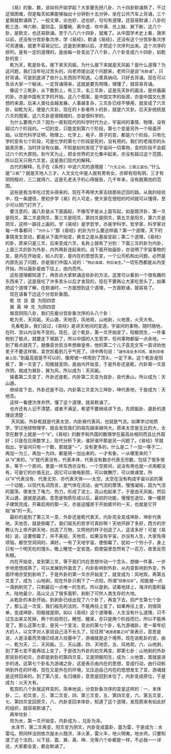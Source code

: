 &emsp;《易》的象、数，该如何开始学起？大家要先把八卦、六十四卦默诵熟了，不过这很困难，但是每天如果能够抽出十分钟到十五分钟，坐在公共汽车上背诵，三个星期就默诵熟了。一般文章，论也好，述也好，句句有道理，还容易默诵；八卦的乾三连、坤六断、震仰盂、艮覆碗、离中虚、坎中满、兑上缺、巽下断，这八个卦，是韵文，也还易默诵。至于八八六十四卦，就难了。从中国学术史上看，唐宋以前，还没有分宫卦象次序，学《易经》，默诵《易经》，还没有这个分宫卦象次序可资遵循，就更不容易记忆。还是到宋朝以后，才把这个次序列出来。这个次序的排列，是有一定的道理的，是由每一卦变出了八个卦，八个卦变成六十四卦，如乾卦的变：<br>&emsp;乾为天，乾是卦名，接下来天风姤，为什么接下来就是天风姤？是什么道理？为这问题，我们当年吃过苦头的，向老师提出这个问题来，老师只是说“``先默诵``”，只好背诵，可是到底讲了些什么东西则不知道。心里真纳闷，只好去背诵。现在可以告诉大家一个秘诀，一定背诵得来，这就是要先明理，理懂了，就容易背诵。<br>&emsp;像这个三乾卦，从下数到上，有三爻，名三爻卦，这是先天卦的画法，是伏羲画的卦，亦是中国有文字的开始。这八个图案，是中国文字的始源，亦是中国文化思想的来源。后来人类社会越发展，人事越复杂，三爻卦已经不够用，就变成了六爻卦，如乾为天，便是六爻卦。现在的卜卦者所卜的卦，就是六爻卦。后天卦统统是六爻的图案，这六爻卦是很精细的，亦是很科学的。<br>&emsp;为什么要用六爻？因为一直到现代的科学时代为止，宇宙间的事情、物理，没有超过六个阶段的。一切的变，只能变到第六个阶段，第七个变是另外一个局面开始。以现代科学证明，物理上、化学上、电子、原子的变，都是六个阶段，只有化学的变有七个阶段，可是化学的第七个阶段是死的，没有用的。我们的老祖宗的头脑真厉害，当时并没有仪器，不知是如何发现了宇宙间一切事物，变的阶段不会超过六个的大原则。到今天为止，把全世界的文化集中起来，亦没有超过这个范围，所以后天只用六爻变，这是我们现代的解释。<br>&emsp;古代的解释，孔子在《系传》中说六爻的道理是：“``六爻之动，三极之道也。``”什么是“``三极``”？就是天地人三才。人文文化中是人就有男有女，亦即有阳有阴，三才有阴阳相对，三二就得六，这是孔老夫子的心得报告，几千年来，没有脱离他的范围。<br>&emsp;这些是我当年吃过苦头得来的，现在不再带大家去绕那些迂回的路。从我的经验中，找一条捷径，使初步学《易》的人可走，使大家在很短的时间就可以懂得，至少可以把门打开了。<br>&emsp;要注意的，画八卦是从下面画起，不像写字是从上面写起，如是既济卦，第一爻是阳爻，第二爻是阴爻，第三爻是阳爻，第四爻是阴爻，第五爻是阳爻，第六爻是阴爻，这样一路往上画的。学《易经》是学哲学，亦是学科学。哲学家、科学家对每一件事都问：“``为什么？``”那《易经》的卦为什么要这样画？第一个道理，天下的事情发生变动，都是从下面开始变，换言之是从基层变起；第二个道理，《易经》的卦，原来只是三爻，后来变成六爻，名称上就有了分别：下面三爻的卦为内卦，上面三爻的卦为外卦，内外两卦连起来的。自下面开始画卦，亦说明了宇宙事物的变，是内在开始变，如人的变，是内在的思想先变，一个公司机构出问题，必然是内部先出了问题，亦是我们中国人说的：“``物必自腐，然后虫生。``”一切东西都是从内变开始，所以画卦是由下往上，由内而外。<br>&emsp;这些道理都知道了，再告诉大家默诵这些卦的方法，这里可以看到一个很有趣的东西来了，这是我吃了许多苦头以后才发现的，现在不要再让大家吃苦头了。如果把这个道理了解，在默诵时，一方面想到这个道理，一方面默诵，就容易了。<br>&emsp;现在请看下边这个分宫卦象图。<br>&emsp;乾  坎  艮  震  为阳四宫<br>&emsp;巽  离  坤  兑  为阴四宫<br>&emsp;每宫阴阳八卦，我们先看分宫卦象次序的头八个卦：<br>&emsp;乾为天，天风姤，天山遁，天地否，风地观，山地剥，火地晋，火天大有。<br>&emsp; 先看乾卦。我们说过，《易经》是讲天地间的变道。宇宙间的事物，随时随地，在时、空以内没有不变的。现在，这个乾卦，第一爻开始变了，阳极阴生，一件事物到了极点，就要走下坡路了，所以中国的人生哲学，任何事物都留一点余地，一到了极点就完了。就像袁世凯当年想做皇帝，他的第二个儿子袁克文写一首诗劝他老子不要这样做，袁世凯看到几乎气死了。诗中两句说：“``遽怜高处多风雨，莫到琼楼最上层。``”到最高层是不可以的，像爬坡一样爬到了顶头，一定下来。这个乾卦是阳极了，第一爻变了，阳极就变阴，是由内开始变，于是外卦还是乾，内卦第一爻变作阴，就成为巽卦，巽为风，所以成为：天风姤。<br>&emsp;接着第二爻变了，外卦还是乾，内卦第二爻变为艮卦，艮代表山，所以成为：天山遁。<br>&emsp;继续变下去，外卦还是不动，内卦第三爻变为三坤卦，坤代表地，于是成为：天地否。<br>&emsp;这样一看便次序井然，懂了这个道理，就易默诵了。<br>&emsp;也许还有人记不清楚，或者不满足，希望不要继续讲下去，先把姤卦、遁卦的道理说清楚：<br>&emsp; 天风姤，外卦乾就是代表太空，内卦巽代表风，也就是气流。如果学过地质学，学过地球物理学，就会发现我们的祖先越来越伟大。原来太空是无比的大，太空在数字上就是一个“``0``”。《易经》的数字和外国的数理学在最高处相同而且比外国好；只是在应用数学上，现代分析下来，谁好谁坏那是另一问题了。《易经》早就指出，宇宙间只有一个数，那就是“``一``”，没有更多的。什么是二？一加一等于二，再加一为三，再加一为四，都是用一加出来的，一才有象，一从哪里来的？从“``0``”来的，“``0``”就代表没有，代表本体，代表没有数亦代表无穷数，包括了很多很多，等于一个房间，里面一样东西亦没有，一个空房间，说没有用也就一点用都没有，可是它的价值无比，因它可以做电影院，可以做舞厅，可以做课堂，所以“``0``”代表没有、代表无穷、亦代表天体——太空。太空在没有构成宇宙以前的第一个动能，以现代名词而言，是气体在流动，由气流的摩荡，慢慢凝结，因为气流的震荡，便发生了电力、热力，形成了泥土，高山也起来了，于是由天风姤，然后天山遁，遁就是逃避。意思是物质形成以后，最初的功能，慢慢在退位，像一幢房子建筑完成，开幕启用的那一天，亦是这幢房于开始衰坏的一天，也就是它开始“``遁``”的一天。<br>&emsp;最妙的是到了第三爻一变，外卦还是乾代表天，内卦完全变成坤卦，坤卦代表地，天地否，就是倒霉了。我们祖先的哲学可真妙啊！天地开辟了多好，西方的宗教认为上帝开辟天地，创造了万物，又照他的样子创造了人，这该多好！可是《易经》说，这要倒霉了，并不美丽，天地否，如果没有宇宙，亦没有人生，大家免得烦恼，都空空洞洞的，满好。一有了天地宇宙，便倒霉了。犹如一个穷小子，身上只有一个明天吃的馒头，晚上睡觉一定安逸，假使袋里忽然有了一百万，夜里反而失眠。<br>&emsp;内在开始变，变到第三爻，等于我们内在思想中动一个念头，想做一件事，一步步地思想成熟了，可以发展到外面去了，内卦影响到外卦，从内变影响到外变，外面环境亦受到影响了，于是外卦的第一爻亦开始变了，就变成为：风地观，再第五爻变了，成为：山地剥，现在外卦只剩下了一点阳，所谓“``硕果仅存``”，阳能被一点一滴剥削完了，只剩最后一点唯一的生机，所以是剥。试看地球上，海洋的面积最大，陆地最少，高山又占了很多面积，剥削了可供人类生存的大地。<br>&emsp;从乾卦的本卦开始，到剥卦已经出现了六个卦了，再变下去，则产生第七个卦了，那么这一次变，我们祖先的法则，不能再往上变了，如果再往上变，则很简单，变成坤卦，阳极就是阴。如以《易经》这个道理看，人生没有什么道理，只不过生出来又死掉，两个阶段而已，睡觉、醒来，亦只是两个阶段而已，所以不能再变了。那么这第七变，是另一个变法，变出的第七个卦，名为游魂卦。老一辈年纪大的人，以文字对人家说自己活不长久了，往往用“``魂游虚墓之间``”来表示，意思是说，人是活着而灵魂已经进入坟墓中了，游魂就是这个境界。现在说乾卦的变，由一、乾为天，二、天风姤，三、天山遁，四、天地否，五、风地观，六、山地剥，到了第七变不能再往上变了，于是改为外卦的初爻再变，即第七卦：山地剥的外卦即艮卦的初爻，亦即是剥卦的第四爻变，又是阴极阳生，成为：火地晋，晋就是进步的进。这第七个卦名为游魂之卦，这是表示由内在的思想，变成行动，由行动影响到外在的环境，现在又是外在的环境，又压迫自己内在的思想发生了变，游魂就是这样回来的。到了第八变，名归魂卦，意思是回到本位了，内卦变成原位，于是成为：火天大有。<br>&emsp;乾宫的八个卦就这样变的，简单地说，分宫卦象次序的变是这样的：一、本体卦，二、初爻变，三、第二爻变，四、第三爻变，五、第四爻变，六、第五爻变，七、第四爻变回原爻，八、内卦变回本体卦，知道了这个道理，发现原来有如此好的组织，就容易默诵了。<br>&emsp;再举坎卦：<br>&emsp;坎为水，第一爻开始变，内卦成为 ，兑卦为泽。<br>&emsp; 水泽节，第二爻再变，阳爻变为阴爻，内卦变成震卦，震为雷，于是成为：水雷屯。照同样法则依次是水火既济，泽火革，雷火丰，地火明夷，地水师。只要知道了这个法则，以下艮、震、巽、离、坤、兑等六个卦都是一样，不必我一一详说，大家都会变，都会默诵了。<br>